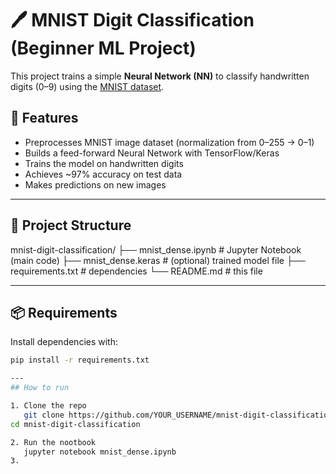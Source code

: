 # 🖊️ MNIST Digit Classification (Beginner ML Project)

This project trains a simple **Neural Network (NN)** to classify handwritten digits (0–9) using the [MNIST dataset](http://yann.lecun.com/exdb/mnist/).

## 🚀 Features
- Preprocesses MNIST image dataset (normalization from 0–255 → 0–1)
- Builds a feed-forward Neural Network with TensorFlow/Keras
- Trains the model on handwritten digits
- Achieves ~97% accuracy on test data
- Makes predictions on new images

---

## 📂 Project Structure

mnist-digit-classification/
├── mnist_dense.ipynb # Jupyter Notebook (main code)
├── mnist_dense.keras # (optional) trained model file
├── requirements.txt # dependencies
└── README.md # this file



---

## 📦 Requirements
Install dependencies with:
```bash
pip install -r requirements.txt

---
## How to run

1. Clone the repo
   git clone https://github.com/YOUR_USERNAME/mnist-digit-classification.git
cd mnist-digit-classification

2. Run the nootbook
   jupyter notebook mnist_dense.ipynb
3.
